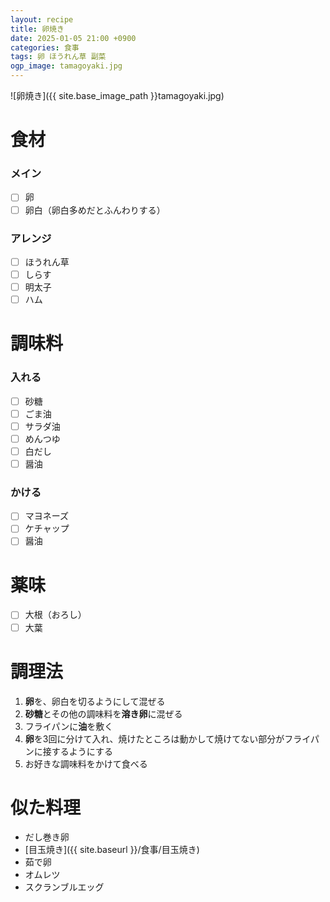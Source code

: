 ```yaml
---
layout: recipe
title: 卵焼き
date: 2025-01-05 21:00 +0900
categories: 食事
tags: 卵 ほうれん草 副菜
ogp_image: tamagoyaki.jpg
---
```

![卵焼き]({{ site.base_image_path }}tamagoyaki.jpg)

# 食材
### メイン
- [ ] 卵
- [ ] 卵白（卵白多めだとふんわりする）

### アレンジ
- [ ] ほうれん草
- [ ] しらす
- [ ] 明太子
- [ ] ハム

# 調味料
### 入れる
- [ ] 砂糖
- [ ] ごま油
- [ ] サラダ油
- [ ] めんつゆ
- [ ] 白だし
- [ ] 醤油

### かける
- [ ] マヨネーズ
- [ ] ケチャップ
- [ ] 醤油

# 薬味
- [ ] 大根（おろし）
- [ ] 大葉

# 調理法
1. **卵**を、卵白を切るようにして混ぜる
2. **砂糖**とその他の調味料を**溶き卵**に混ぜる
3. フライパンに**油**を敷く
4. **卵**を3回に分けて入れ、焼けたところは動かして焼けてない部分がフライパンに接するようにする
6. お好きな調味料をかけて食べる

# 似た料理
- だし巻き卵
- [目玉焼き]({{ site.baseurl }}/食事/目玉焼き)
- 茹で卵
- オムレツ
- スクランブルエッグ